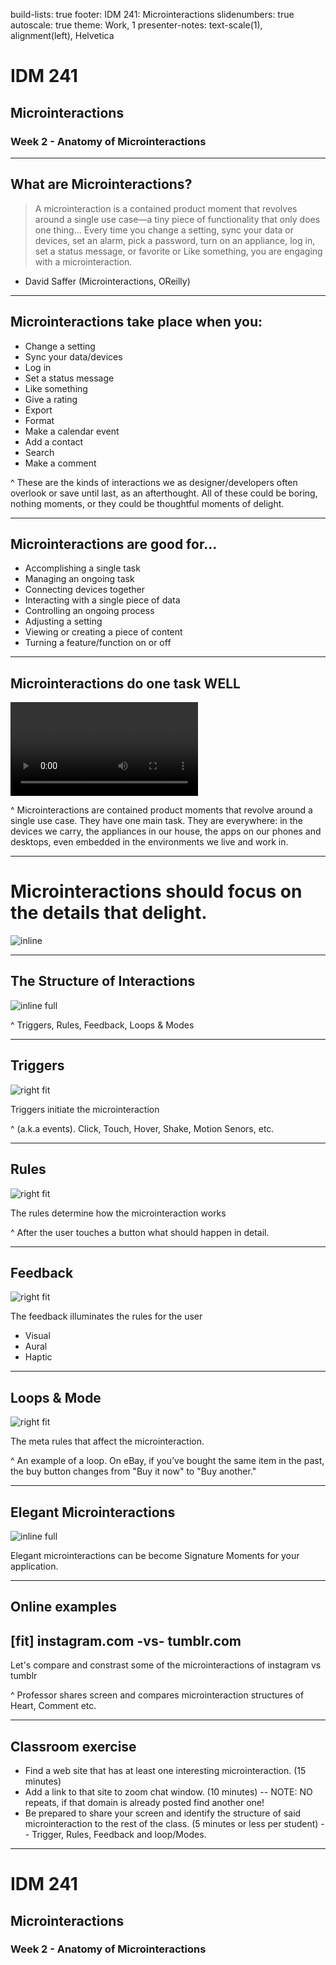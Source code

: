 build-lists: true
footer: IDM 241: Microinteractions
slidenumbers: true
autoscale: true
theme: Work, 1
presenter-notes: text-scale(1), alignment(left), Helvetica

# IDM 241

## Microinteractions

### Week 2 - Anatomy of Microinteractions

---

## What are Microinteractions?

> A microinteraction is a contained product moment that revolves around a single use case—a tiny piece of functionality that only does one thing... Every time you change a setting, sync your data or devices, set an alarm, pick a password, turn on an appliance, log in, set a status message, or favorite or Like something, you are engaging with a microinteraction. 

- David Saffer (Microinteractions, OReilly)

---

## Microinteractions take place when you:

- Change a setting
- Sync your data/devices
- Log in
- Set a status message
- Like something
- Give a rating
- Export
- Format
- Make a calendar event
- Add a contact
- Search
- Make a comment

^ These are the kinds of interactions we as designer/developers often overlook or save until last, as an afterthought. All of these could be boring, nothing moments, or they could be thoughtful moments of delight.

---

## Microinteractions are good for...

- Accomplishing a single task
- Managing an ongoing task
- Connecting devices together
- Interacting with a single piece of data
- Controlling an ongoing process
- Adjusting a setting
- Viewing or creating a piece of content
- Turning a feature/function on or off

---

## Microinteractions do one task WELL

![fill autoplay loop](../videos/Upload-Button-to-Circular-Progress-Bar-MicroInteraction.mp4)

^ Microinteractions are contained product moments that revolve around a single use case. They have one main task. They are everywhere: in the devices we carry, the appliances in our house, the apps on our phones and desktops, even embedded in the environments we live and work in.

---

# Microinteractions should focus on the details that delight.

![inline](../images/what-is-a-mobile-wallet.jpg)

---

## The Structure of Interactions

![inline full](../images/StructureOfInteractions.png)

^ Triggers, Rules, Feedback, Loops & Modes

---

## Triggers

![right fit](../images/trigger.png)

Triggers initiate the microinteraction

^ (a.k.a events). Click, Touch, Hover, Shake, Motion Senors, etc.


---

## Rules

![right fit](../images/rules.png)

The rules determine how the microinteraction works

^ After the user touches a button what should happen in detail.

---

## Feedback

![right fit](../images/feedback.png)

The feedback illuminates the rules for the user

- Visual
- Aural
- Haptic

---

## Loops & Mode

![right fit](../images/loops.png)

The meta rules that affect the microinteraction.

^ An example of a loop. On eBay, if you’ve bought the same item in the past, the buy button changes from "Buy it now" to "Buy another."

---

## Elegant Microinteractions

![inline full](../images/StructureOfInteractions.png)

Elegant microinteractions can be become Signature Moments for your application.

---

## Online examples

## [fit] instagram.com -vs- tumblr.com

Let's compare and constrast some of the microinteractions of instagram vs tumblr

^ Professor shares screen and compares microinteraction structures of  Heart, Comment etc.

---

## Classroom exercise

- Find a web site that has at least one interesting microinteraction. (15 minutes)
- Add a link to that site to zoom chat window. (10 minutes)
-- NOTE: NO repeats, if that domain is already posted find another one!
- Be prepared to share your screen and identify the structure of said microinteraction to the rest of the class. (5 minutes or less per student)
-- Trigger, Rules, Feedback and loop/Modes.

---

# IDM 241

## Microinteractions

### Week 2 - Anatomy of Microinteractions